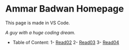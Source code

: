 # Ammar Badwan Homepage

This page is made in VS Code.

*A guy with a huge coding dream.*

* Table of Content:
1- [Read02](https://badwan95.github.io/learning-journal/read02)
2- [Read03](https://badwan95.github.io/learning-journal/read03)
3- [Read04](https://badwan95.github.io/learning-journal/read04)